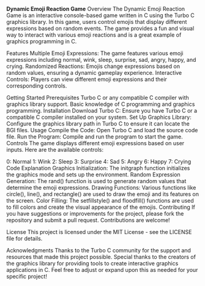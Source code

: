 **Dynamic Emoji Reaction Game**
Overview
The Dynamic Emoji Reaction Game is an interactive console-based game written in C using the Turbo C graphics library. In this game, users control emojis that display different expressions based on random events. The game provides a fun and visual way to interact with various emoji reactions and is a great example of graphics programming in C.

Features
Multiple Emoji Expressions: The game features various emoji expressions including normal, wink, sleep, surprise, sad, angry, happy, and crying.
Randomized Reactions: Emojis change expressions based on random values, ensuring a dynamic gameplay experience.
Interactive Controls: Players can view different emoji expressions and their corresponding controls.

Getting Started
Prerequisites
Turbo C or any compatible C compiler with graphics library support.
Basic knowledge of C programming and graphics programming.
Installation
Download Turbo C: Ensure you have Turbo C or a compatible C compiler installed on your system.
Set Up Graphics Library: Configure the graphics library path in Turbo C to ensure it can locate the BGI files.
Usage
Compile the Code: Open Turbo C and load the source code file.
Run the Program: Compile and run the program to start the game.
Controls
The game displays different emoji expressions based on user inputs. Here are the available controls:

0: Normal
1: Wink
2: Sleep
3: Surprise
4: Sad
5: Angry
6: Happy
7: Crying
Code Explanation
Graphics Initialization: The initgraph function initializes the graphics mode and sets up the environment.
Random Expression Generation: The rand() function is used to generate random values that determine the emoji expressions.
Drawing Functions: Various functions like circle(), line(), and rectangle() are used to draw the emoji and its features on the screen.
Color Filling: The setfillstyle() and floodfill() functions are used to fill colors and create the visual appearance of the emojis.
Contributing
If you have suggestions or improvements for the project, please fork the repository and submit a pull request. Contributions are welcome!

License
This project is licensed under the MIT License - see the LICENSE file for details.

Acknowledgments
Thanks to the Turbo C community for the support and resources that made this project possible.
Special thanks to the creators of the graphics library for providing tools to create interactive graphics applications in C.
Feel free to adjust or expand upon this as needed for your specific project!
